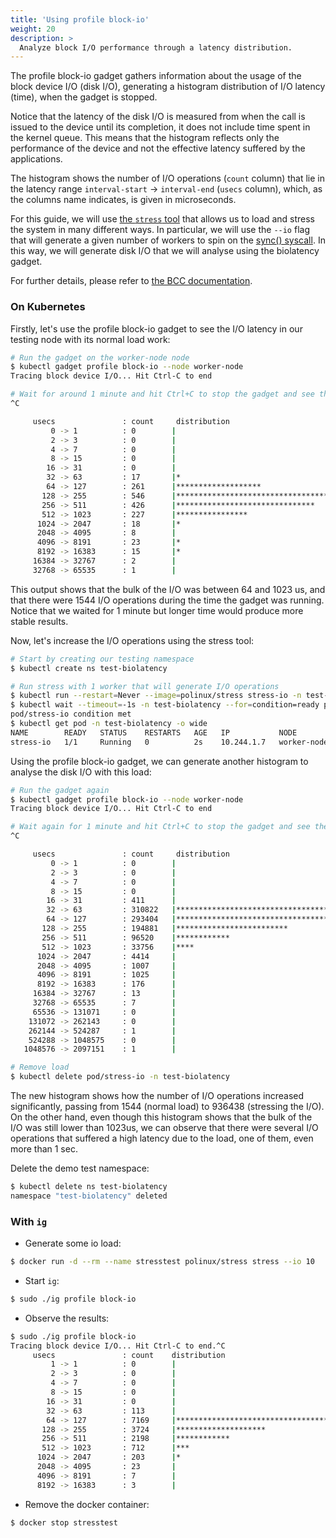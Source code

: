 ```yaml
---
title: 'Using profile block-io'
weight: 20
description: >
  Analyze block I/O performance through a latency distribution.
---
```


The profile block-io gadget gathers information about the usage of the
block device I/O (disk I/O), generating a histogram distribution of I/O
latency (time), when the gadget is stopped.

Notice that the latency of the disk I/O is measured from when the call is
issued to the device until its completion, it does not include time spent
in the kernel queue. This means that the histogram reflects only the
performance of the device and not the effective latency suffered by the
applications.

The histogram shows the number of I/O operations (`count` column) that lie in
the latency range `interval-start` -> `interval-end` (`usecs` column), which,
as the columns name indicates, is given in microseconds.

For this guide, we will use [the `stress` tool](https://man.archlinux.org/man/stress.1) that allows
us to load and stress the system in many different ways. In particular, we will use the `--io` flag
that will generate a given number of workers to spin on the [sync()
syscall](https://man7.org/linux/man-pages/man2/sync.2.html). In this way, we will generate disk I/O
that we will analyse using the biolatency gadget.

For further details, please refer to [the BCC
documentation](https://github.com/iovisor/bcc/blob/master/tools/biolatency_example.txt).

### On Kubernetes

Firstly, let's use the profile block-io gadget to see the I/O latency in our
testing node with its normal load work:

```bash
# Run the gadget on the worker-node node
$ kubectl gadget profile block-io --node worker-node
Tracing block device I/O... Hit Ctrl-C to end

# Wait for around 1 minute and hit Ctrl+C to stop the gadget and see the results
^C

     usecs               : count     distribution
         0 -> 1          : 0        |                                        |
         2 -> 3          : 0        |                                        |
         4 -> 7          : 0        |                                        |
         8 -> 15         : 0        |                                        |
        16 -> 31         : 0        |                                        |
        32 -> 63         : 17       |*                                       |
        64 -> 127        : 261      |*******************                     |
       128 -> 255        : 546      |****************************************|
       256 -> 511        : 426      |*******************************         |
       512 -> 1023       : 227      |****************                        |
      1024 -> 2047       : 18       |*                                       |
      2048 -> 4095       : 8        |                                        |
      4096 -> 8191       : 23       |*                                       |
      8192 -> 16383      : 15       |*                                       |
     16384 -> 32767      : 2        |                                        |
     32768 -> 65535      : 1        |                                        |
```

This output shows that the bulk of the I/O was between 64 and 1023 us, and
that there were 1544 I/O operations during the time the gadget was running.
Notice that we waited for 1 minute but longer time would produce more
stable results.

Now, let's increase the I/O operations using the stress tool:

```bash
# Start by creating our testing namespace
$ kubectl create ns test-biolatency

# Run stress with 1 worker that will generate I/O operations
$ kubectl run --restart=Never --image=polinux/stress stress-io -n test-biolatency -- stress --io 1
$ kubectl wait --timeout=-1s -n test-biolatency --for=condition=ready pod/stress-io
pod/stress-io condition met
$ kubectl get pod -n test-biolatency -o wide
NAME        READY   STATUS    RESTARTS   AGE   IP           NODE          NOMINATED NODE   READINESS GATES
stress-io   1/1     Running   0          2s    10.244.1.7   worker-node   <none>           <none>
```

Using the profile block-io gadget, we can generate another histogram to analyse the
disk I/O with this load:

```bash
# Run the gadget again
$ kubectl gadget profile block-io --node worker-node
Tracing block device I/O... Hit Ctrl-C to end

# Wait again for 1 minute and hit Ctrl+C to stop the gadget and see the results
^C

     usecs               : count     distribution
         0 -> 1          : 0        |                                        |
         2 -> 3          : 0        |                                        |
         4 -> 7          : 0        |                                        |
         8 -> 15         : 0        |                                        |
        16 -> 31         : 411      |                                        |
        32 -> 63         : 310822   |****************************************|
        64 -> 127        : 293404   |*************************************   |
       128 -> 255        : 194881   |*************************               |
       256 -> 511        : 96520    |************                            |
       512 -> 1023       : 33756    |****                                    |
      1024 -> 2047       : 4414     |                                        |
      2048 -> 4095       : 1007     |                                        |
      4096 -> 8191       : 1025     |                                        |
      8192 -> 16383      : 176      |                                        |
     16384 -> 32767      : 13       |                                        |
     32768 -> 65535      : 7        |                                        |
     65536 -> 131071     : 0        |                                        |
    131072 -> 262143     : 0        |                                        |
    262144 -> 524287     : 1        |                                        |
    524288 -> 1048575    : 0        |                                        |
   1048576 -> 2097151    : 1        |                                        |

# Remove load
$ kubectl delete pod/stress-io -n test-biolatency
```

The new histogram shows how the number of I/O operations increased
significantly, passing from 1544 (normal load) to 936438 (stressing the I/O).
On the other hand, even though this histogram shows that the bulk of the I/O
was still lower than 1023us, we can observe that there were several I/O
operations that suffered a high latency due to the load, one of them,
even more than 1 sec.

Delete the demo test namespace:
```bash
$ kubectl delete ns test-biolatency
namespace "test-biolatency" deleted
```

### With `ig`

* Generate some io load:

```bash
$ docker run -d --rm --name stresstest polinux/stress stress --io 10
```

* Start `ig`:

```bash
$ sudo ./ig profile block-io
```

* Observe the results:

```bash
$ sudo ./ig profile block-io
Tracing block device I/O... Hit Ctrl-C to end.^C
     usecs               : count    distribution
         1 -> 1          : 0        |                                        |
         2 -> 3          : 0        |                                        |
         4 -> 7          : 0        |                                        |
         8 -> 15         : 0        |                                        |
        16 -> 31         : 0        |                                        |
        32 -> 63         : 113      |                                        |
        64 -> 127        : 7169     |****************************************|
       128 -> 255        : 3724     |********************                    |
       256 -> 511        : 2198     |************                            |
       512 -> 1023       : 712      |***                                     |
      1024 -> 2047       : 203      |*                                       |
      2048 -> 4095       : 23       |                                        |
      4096 -> 8191       : 7        |                                        |
      8192 -> 16383      : 3        |                                        |
```

* Remove the docker container:

```bash
$ docker stop stresstest
```
